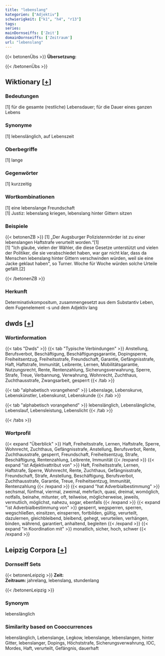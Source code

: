 ```yaml
---
title: "lebenslang"
kategorien: ["Adjektiv"]
schwierigkeit: ["k1", "h4", "r13"]
tags:
series:
mainDornseiffs: ['Zeit']
domainDornseiffs: ['Zeitraum']
url: "lebenslang"
---
```


{{< betonenÜbs >}}
**Übersetzung:**  
  
{{< /betonenÜbs >}}

## Wiktionary [[+](https://de.wiktionary.org/wiki/lebenslang)]

### Bedeutungen
[1] für die gesamte (restliche) Lebensdauer; für die Dauer eines ganzen Lebens  

### Synonyme
[1] lebenslänglich, auf Lebenszeit  

### Oberbegriffe
[1] lange  

### Gegenwörter
[1] kurzzeitig  

### Wortkombinationen
[1] eine lebenslange Freundschaft  
[1] Justiz: lebenslang kriegen, lebenslang hinter Gittern sitzen  

### Beispiele
{{< betonenZB >}}
[1] „Der Augsburger Polizistenmörder ist zu einer lebenslangen Haftstrafe verurteilt worden.“[1]  
[1] "Ich glaube, vielen der Wähler, die diese Gesetze unterstützt und vielen der Politiker, die sie verabschiedet haben, war gar nicht klar, dass da Menschen lebenslang hinter Gittern verschwinden würden, weil sie eine Jacke geklaut haben", so Turner. Woche für Woche würden solche Urteile gefällt.[2]  

{{< /betonenZB >}}
### Herkunft
Determinativkompositum, zusammengesetzt aus dem Substantiv Leben, dem Fugenelement -s und dem Adjektiv lang  



## dwds [[+](https://www.dwds.de/wb/lebenslang)]

### Wortinformation
{{< tabs "Dwds" >}}
{{< tab "Typische Verbindungen" >}}
Anstellung, Berufsverbot, Beschäftigung, Beschäftigungsgarantie, Dopingsperre, Freiheitsentzug, Freiheitsstrafe, Freundschaft, Garantie, Gefängnisstrafe, Haft, Haftstrafe, Immunität, Leibrente, Lernen, Mobilitätsgarantie, Nutzungsrecht, Rente, Rentenzahlung, Sicherungsverwahrung, Sperre, Strafe, Treue, Verbannung, Verwahrung, Wohnrecht, Zuchthaus, Zuchthausstrafe, Zwangsarbeit, gesperrt
{{< /tab >}}

{{< tab "alphabetisch vorangehend" >}}
Lebenslage, Lebenskurve, Lebenskünstler, Lebenskunst, Lebenskunde
{{< /tab >}}

{{< tab "alphabetisch vorangehend" >}}
lebenslänglich, Lebenslängliche, Lebenslauf, Lebensleistung, Lebenslicht
{{< /tab >}}

{{< /tabs >}}

### Wortprofil
{{< expand "Überblick" >}} Haft, Freiheitsstrafe, Lernen, Haftstrafe, Sperre, Wohnrecht, Zuchthaus, Gefängnisstrafe, Anstellung, Berufsverbot, Rente, Zuchthausstrafe, gesperrt, Freundschaft, Freiheitsentzug, Strafe, Beschäftigung, Rentenzahlung, Leibrente, Immunität {{< /expand >}}
{{< expand "ist Adjektivattribut von" >}} Haft, Freiheitsstrafe, Lernen, Haftstrafe, Sperre, Wohnrecht, Rente, Zuchthaus, Gefängnisstrafe, Freundschaft, Strafe, Anstellung, Beschäftigung, Berufsverbot, Zuchthausstrafe, Garantie, Treue, Freiheitsentzug, Immunität, Rentenzahlung {{< /expand >}}
{{< expand "hat Adverbialbestimmung" >}} sechsmal, fünfmal, viermal, zweimal, mehrfach, quasi, dreimal, womöglich, notfalls, beinahe, mitunter, oft, teilweise, möglicherweise, jeweils, vermutlich, möglichst, nahezu, sogar, ebenfalls {{< /expand >}}
{{< expand "ist Adverbialbestimmung von" >}} gesperrt, wegsperren, sperren, wegschließen, einsitzen, einsperren, fortbilden, gültig, verurteilt, dazulernen, gleichbleibend, bleibend, gehegt, verurteilen, verhängen, binden, während, garantiert, anhaltend, begleiten {{< /expand >}}
{{< expand "in Koordination mit" >}} monatlich, sicher, hoch, schwer {{< /expand >}}

## Leipzig Corpora [[+](https://corpora.uni-leipzig.de/en/res?word=lebenslang&corpusId=deu_newscrawl-public_2018)]

### Dornseiff Sets
{{< betonenLeipzig >}}
**Zeit:**  
**Zeitraum:** jahrelang, lebenslang, stundenlang  

{{< /betonenLeipzig >}}

### Synonym
lebenslänglich


### Similarity based on Cooccurrences
lebenslänglich, Lebenslange, Legkow, lebenslange, lebenslangen, hinter Gitter, lebenslanger, Dopings, Höchststrafe, Sicherungsverwahrung, IOC, Mordes, Haft, verurteilt, Gefängnis, dauerhaft

